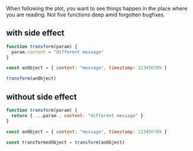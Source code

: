 When following the plot, you want to see things happen in the place where you are reading. Not five functions deep amid forgotten bugfixes. 

## with side effect
```js
function transform(param) {
  param.content = "different message"
}

const anObject = { content: "message", timestamp: 123456789 }

transform(anObject)
```
## without side effect
```js
function transform(param) {
  return { ...param , content: "different message" }
}

const anObject = { content: "message", timestamp: 123456789 }

const transformedObject = transform(anObject)
```
